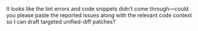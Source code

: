 It looks like the lint errors and code snippets didn’t come through—could you please paste the reported issues along with the relevant code context so I can draft targeted unified-diff patches?